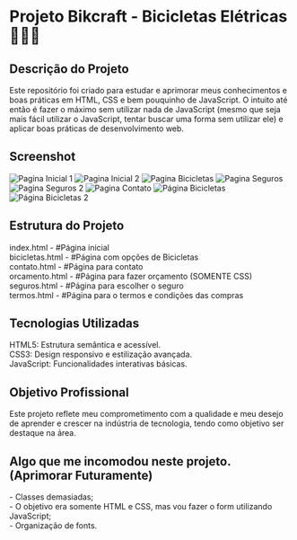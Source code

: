 
# Projeto Bikcraft - Bicicletas Elétricas 🚴‍♂️🔋

<h2>Descrição do Projeto</h2>
Este repositório foi criado para estudar e aprimorar meus conhecimentos e boas práticas em HTML, CSS e bem pouquinho de JavaScript. O intuito até então é fazer o máximo sem utilizar nada de JavaScript (mesmo que seja mais fácil utilizar o JavaScript, tentar buscar uma forma sem utilizar ele) e aplicar boas práticas de desenvolvimento web.

<h2>Screenshot</h2>

![Pagina Inicial 1](https://github.com/user-attachments/assets/c31d5f74-f60a-4e8c-bb62-b38597f04b18)
![Pagina Inicial 2](https://github.com/user-attachments/assets/a2048a02-1601-40d3-829b-5710c7fe9ecf)
![Pagina Bicicletas](https://github.com/user-attachments/assets/e19ebc6f-c207-4cd5-93f4-e24454f8d0a0)
![Pagina Seguros](https://github.com/user-attachments/assets/ddc76125-b921-4441-a9b1-cf502ce8e68d)
![Pagina Seguros 2](https://github.com/user-attachments/assets/906b864d-47b9-4f17-b81f-e65dbadb730d)
![Pagina Contato](https://github.com/user-attachments/assets/9ddcbbcf-873e-450d-9514-f2c942dc9a40)
![Página Bicicletas](https://github.com/user-attachments/assets/4ce7e297-2af8-4ac5-abf7-74828d93f5e3)
![Página Bicicletas 2](https://github.com/user-attachments/assets/26283631-ed7e-431e-828f-fe95c18d7886)

<h2>Estrutura do Projeto</h2>
index.html - #Página inicial </br>
bicicletas.html - #Página com opções de Bicicletas</br>
contato.html - #Página para contato</br>
orcamento.html - #Página para fazer orçamento (SOMENTE CSS)</br>
seguros.html - #Página para escolher o seguro</br>
termos.html - #Página para o termos e condições das compras

<h2>Tecnologias Utilizadas</h2>
HTML5: Estrutura semântica e acessível.</br>
CSS3: Design responsivo e estilização avançada.</br>
JavaScript: Funcionalidades interativas básicas.

<h2>Objetivo Profissional</h2>
Este projeto reflete meu comprometimento com a qualidade e meu desejo de aprender e crescer na indústria de tecnologia, tendo como objetivo ser destaque na área.

<h2>Algo que me incomodou neste projeto. (Aprimorar Futuramente)</h2>
- Classes demasiadas;</br>
- O objetivo era somente HTML e CSS, mas vou fazer o form utilizando JavaScript;</br>
- Organização de fonts.
